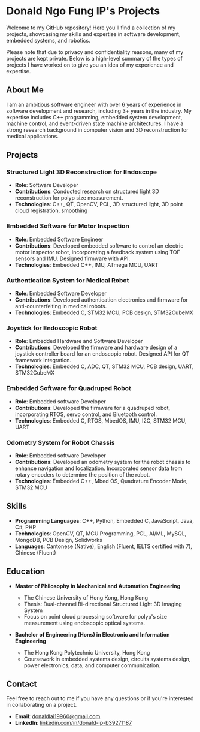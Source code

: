 # Donald Ngo Fung IP's Projects

Welcome to my GitHub repository! Here you'll find a collection of my projects, showcasing my skills and expertise in software development, embedded systems, and robotics. 

Please note that due to privacy and confidentiality reasons, many of my projects are kept private. Below is a high-level summary of the types of projects I have worked on to give you an idea of my experience and expertise.

## About Me

I am an ambitious software engineer with over 6 years of experience in software development and research, including 3+ years in the industry. My expertise includes C++ programming, embedded system development, machine control, and event-driven state machine architectures. I have a strong research background in computer vision and 3D reconstruction for medical applications.

## Projects

### Structured Light 3D Reconstruction for Endoscope

- **Role**: Software Developer
- **Contributions**: Conducted research on structured light 3D reconstruction for polyp size measurement.
- **Technologies**: C++, QT, OpenCV, PCL, 3D structured light, 3D point cloud registration, smoothing

### Embedded Software for Motor Inspection

- **Role**: Embedded Software Engineer
- **Contributions**: Developed embedded software to control an electric motor inspector robot, incorporating a feedback system using TOF sensors and IMU. Designed firmware with API.
- **Technologies**: Embedded C++, IMU, ATmega MCU, UART

### Authentication System for Medical Robot

- **Role**: Embedded Software Developer
- **Contributions**: Developed authentication electronics and firmware for anti-counterfeiting in medical robots.
- **Technologies**: Embedded C, STM32 MCU, PCB design, STM32CubeMX

### Joystick for Endoscopic Robot

- **Role**: Embedded Hardware and Software Developer
- **Contributions**: Developed the firmware and hardware design of a joystick controller board for an endoscopic robot. Designed API for QT framework integration.
- **Technologies**: Embedded C, ADC, QT, STM32 MCU, PCB design, UART, STM32CubeMX

### Embedded Software for Quadruped Robot

- **Role**: Embedded software Developer
- **Contributions**: Developed the firmware for a quadruped robot, incorporating RTOS, servo control, and Bluetooth control.
- **Technologies**: Embedded C, RTOS, MbedOS, IMU, I2C, STM32 MCU, UART

### Odometry System for Robot Chassis

- **Role**: Embedded software Developer
- **Contributions**: Developed an odometry system for the robot chassis to enhance navigation and localization. Incorporated sensor data from rotary encoders to determine the position of the robot.
- **Technologies**: Embedded C++, Mbed OS, Quadrature Encoder Mode, STM32 MCU

## Skills

- **Programming Languages**: C++, Python, Embedded C, JavaScript, Java, C#, PHP
- **Technologies**: OpenCV, QT, MCU Programming, PCL, AI/ML, MySQL, MongoDB, PCB Design, Solidworks
- **Languages**: Cantonese (Native), English (Fluent, IELTS certified with 7), Chinese (Fluent)

## Education

- **Master of Philosophy in Mechanical and Automation Engineering**
  - The Chinese University of Hong Kong, Hong Kong
  - Thesis: Dual-channel Bi-directional Structured Light 3D Imaging System
  - Focus on point cloud processing software for polyp's size measurement using endoscopic optical systems.

- **Bachelor of Engineering (Hons) in Electronic and Information Engineering**
  - The Hong Kong Polytechnic University, Hong Kong
  - Coursework in embedded systems design, circuits systems design, power electronics, data, and computer communication.

## Contact

Feel free to reach out to me if you have any questions or if you're interested in collaborating on a project.

- **Email**: [donaldlai19960@gmail.com](mailto:donaldlai19960@gmail.com)
- **LinkedIn**: [linkedin.com/in/donald-ip-b39271187](https://www.linkedin.com/in/donald-ip-b39271187)

